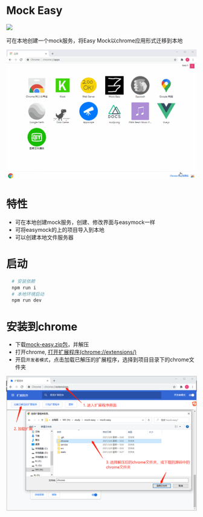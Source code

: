 # Mock Easy

<img src="./chrome/assets/icon.png"/>

可在本地创建一个mock服务，将Easy Mock以chrome应用形式迁移到本地

<img src="./static/mock.gif"/>

# 特性
 - 可在本地创建mock服务，创建、修改界面与easymock一样
 - 可将easymock的上的项目导入到本地
 - 可以创建本地文件服务器

# 启动
```bash
  # 安装依赖
  npm run i
  # 本地环境启动
  npm run dev
```

# 安装到chrome
 - 下载[mock-easy.zip包](https://github.com/litianji/mock-easy/releases/tag/1.0.0)，并解压
 - 打开chrome, [打开扩展程序(chrome://extensions/)](chrome://extensions/)
 - 开启`开发者模式`，点击加载已解压的扩展程序，选择到项目目录下的chrome文件夹

<img src="./static/install.png"/>